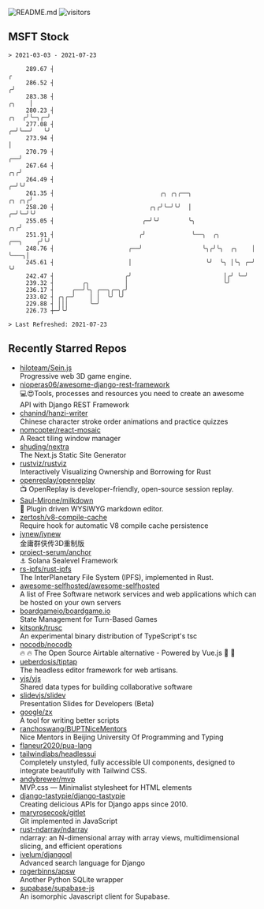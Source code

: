 ![README.md](https://github.com/Gerhut/Gerhut/workflows/README.md/badge.svg)
![visitors](https://visitors.vercel.app/Gerhut/Gerhut?token=8cf69d1f6813d272ef062726b6070c9be4ff72038cfe5a7ded7384a8da65d866)

## MSFT Stock

```
> 2021-03-03 - 2021-07-23

     289.67 ┤                                                                                                  ╭ 
     286.52 ┤                                                                                                 ╭╯ 
     283.38 ┤                                                                                           ╭╮    │  
     280.23 ┤                                                                                      ╭╮  ╭╯╰─╮╭─╯  
     277.08 ┤                                                                                    ╭─╯╰──╯   ╰╯    
     273.94 ┤                                                                                    │               
     270.79 ┤                                                                                 ╭──╯               
     267.64 ┤                                                                              ╭╮╭╯                  
     264.49 ┤                                                                            ╭─╯╰╯                   
     261.35 ┤                              ╭╮ ╭╮╭──╮                               ╭╮ ╭╮╭╯                       
     258.20 ┤                           ╭╮╭╯╰─╯╰╯  │                             ╭─╯╰─╯╰╯                        
     255.05 ┤                         ╭─╯╰╯        ╰╮                         ╭╮╭╯                               
     251.91 ┤                        ╭╯             ╰──╮  ╭╮         ╭──╮    ╭╯╰╯                                
     248.76 ┤                     ╭──╯                 ╰╮╭╯╰╮  ╭╮    │  ╰───╮│                                   
     245.61 ┤                     │                     ╰╯  ╰╮ │╰╮ ╭─╯      ╰╯                                   
     242.47 ┤                    ╭╯                          │╭╯ ╰─╯                                             
     239.32 ┤        ╭╮          │                           ╰╯                                                  
     236.17 ┤     ╭──╯╰╮ ╭──╮╭─╮╭╯                                                                               
     233.02 ┤ ╭╮╭─╯    │ │  ╰╯ ╰╯                                                                                
     229.88 ┤ │││      ╰─╯                                                                                       
     226.73 ┼─╯╰╯                                                                                                

> Last Refreshed: 2021-07-23
```

## Recently Starred Repos

- [hiloteam/Sein.js](https://github.com/hiloteam/Sein.js)  
  Progressive web 3D game engine.
- [nioperas06/awesome-django-rest-framework](https://github.com/nioperas06/awesome-django-rest-framework)  
   💻😍Tools, processes and resources you need to create an awesome API with Django REST Framework
- [chanind/hanzi-writer](https://github.com/chanind/hanzi-writer)  
  Chinese character stroke order animations and practice quizzes
- [nomcopter/react-mosaic](https://github.com/nomcopter/react-mosaic)  
  A React tiling window manager
- [shuding/nextra](https://github.com/shuding/nextra)  
  The Next.js Static Site Generator
- [rustviz/rustviz](https://github.com/rustviz/rustviz)  
  Interactively Visualizing Ownership and Borrowing for Rust
- [openreplay/openreplay](https://github.com/openreplay/openreplay)  
  :tv: OpenReplay is developer-friendly, open-source session replay.
- [Saul-Mirone/milkdown](https://github.com/Saul-Mirone/milkdown)  
  🍼 Plugin driven WYSIWYG  markdown editor.
- [zertosh/v8-compile-cache](https://github.com/zertosh/v8-compile-cache)  
  Require hook for automatic V8 compile cache persistence
- [jynew/jynew](https://github.com/jynew/jynew)  
  金庸群侠传3D重制版
- [project-serum/anchor](https://github.com/project-serum/anchor)  
  ⚓ Solana Sealevel Framework
- [rs-ipfs/rust-ipfs](https://github.com/rs-ipfs/rust-ipfs)  
  The InterPlanetary File System (IPFS), implemented in Rust.
- [awesome-selfhosted/awesome-selfhosted](https://github.com/awesome-selfhosted/awesome-selfhosted)  
  A list of Free Software network services and web applications which can be hosted on your own servers
- [boardgameio/boardgame.io](https://github.com/boardgameio/boardgame.io)  
  State Management for Turn-Based Games
- [kitsonk/trusc](https://github.com/kitsonk/trusc)  
  An experimental binary distribution of TypeScript's tsc
- [nocodb/nocodb](https://github.com/nocodb/nocodb)  
  🔥 🔥  The Open Source Airtable alternative  - Powered by Vue.js 🚀 🚀  
- [ueberdosis/tiptap](https://github.com/ueberdosis/tiptap)  
  The headless editor framework for web artisans.
- [yjs/yjs](https://github.com/yjs/yjs)  
  Shared data types for building collaborative software
- [slidevjs/slidev](https://github.com/slidevjs/slidev)  
  Presentation Slides for Developers (Beta)
- [google/zx](https://github.com/google/zx)  
  A tool for writing better scripts
- [ranchoswang/BUPTNiceMentors](https://github.com/ranchoswang/BUPTNiceMentors)  
  Nice Mentors in Beijing University Of Programming and Typing 
- [flaneur2020/pua-lang](https://github.com/flaneur2020/pua-lang)  
- [tailwindlabs/headlessui](https://github.com/tailwindlabs/headlessui)  
  Completely unstyled, fully accessible UI components, designed to integrate beautifully with Tailwind CSS.
- [andybrewer/mvp](https://github.com/andybrewer/mvp)  
  MVP.css — Minimalist stylesheet for HTML elements
- [django-tastypie/django-tastypie](https://github.com/django-tastypie/django-tastypie)  
  Creating delicious APIs for Django apps since 2010.
- [maryrosecook/gitlet](https://github.com/maryrosecook/gitlet)  
  Git implemented in JavaScript
- [rust-ndarray/ndarray](https://github.com/rust-ndarray/ndarray)  
  ndarray: an N-dimensional array with array views, multidimensional slicing, and efficient operations
- [ivelum/djangoql](https://github.com/ivelum/djangoql)  
  Advanced search language for Django
- [rogerbinns/apsw](https://github.com/rogerbinns/apsw)  
  Another Python SQLite wrapper
- [supabase/supabase-js](https://github.com/supabase/supabase-js)  
  An isomorphic Javascript client for Supabase.
